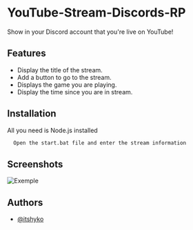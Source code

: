 
# YouTube-Stream-Discords-RP

Show in your Discord account that you're live on YouTube!


## Features

- Display the title of the stream.
- Add a button to go to the stream.
- Displays the game you are playing.
- Display the time since you are in stream.


## Installation

All you need is Node.js installed

```bash
  Open the start.bat file and enter the stream information
```
    
## Screenshots

![Exemple](https://via.placeholder.com/468x300?text=App+Screenshot+Here)


## Authors

- [@itshyko](https://github.com/itshyko)

